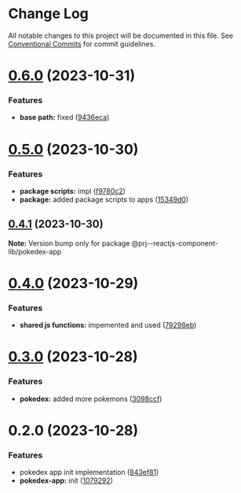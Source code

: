 # Change Log

All notable changes to this project will be documented in this file.
See [Conventional Commits](https://conventionalcommits.org) for commit guidelines.

# [0.6.0](https://github.com/paulAlexSerban/prj--reactjs-component-lib/compare/@prj--reactjs-component-lib/pokedex-app@0.5.0...@prj--reactjs-component-lib/pokedex-app@0.6.0) (2023-10-31)

### Features

-   **base path:** fixed ([9436eca](https://github.com/paulAlexSerban/prj--reactjs-component-lib/commit/9436ecafd5addb266153737a53f95922733b9a63))

# [0.5.0](https://github.com/paulAlexSerban/prj--reactjs-component-lib/compare/@prj--reactjs-component-lib/pokedex-app@0.4.1...@prj--reactjs-component-lib/pokedex-app@0.5.0) (2023-10-30)

### Features

-   **package scripts:** impl ([f9780c2](https://github.com/paulAlexSerban/prj--reactjs-component-lib/commit/f9780c2896d185c8adf83f5af0782939e799b430))
-   **package:** added package scripts to apps ([15349d0](https://github.com/paulAlexSerban/prj--reactjs-component-lib/commit/15349d0e3d3eac4222a99a42b28d4d67b764557f))

## [0.4.1](https://github.com/paulAlexSerban/prj--reactjs-component-lib/compare/@prj--reactjs-component-lib/pokedex-app@0.4.0...@prj--reactjs-component-lib/pokedex-app@0.4.1) (2023-10-30)

**Note:** Version bump only for package @prj--reactjs-component-lib/pokedex-app

# [0.4.0](https://github.com/paulAlexSerban/prj--reactjs-component-lib/compare/@prj--reactjs-component-lib/pokedex-app@0.3.0...@prj--reactjs-component-lib/pokedex-app@0.4.0) (2023-10-29)

### Features

-   **shared js functions:** impemented and used ([79298eb](https://github.com/paulAlexSerban/prj--reactjs-component-lib/commit/79298ebd26e6d1bae87e9dc63e0fee17c3f0796e))

# [0.3.0](https://github.com/paulAlexSerban/prj--reactjs-component-lib/compare/@prj--reactjs-component-lib/pokedex-app@0.2.0...@prj--reactjs-component-lib/pokedex-app@0.3.0) (2023-10-28)

### Features

-   **pokedex:** added more pokemons ([3098ccf](https://github.com/paulAlexSerban/prj--reactjs-component-lib/commit/3098ccf4d46dfd81668b212578ee6f15abcc26b3))

# 0.2.0 (2023-10-28)

### Features

-   pokedex app init implementation ([843ef81](https://github.com/paulAlexSerban/prj--reactjs-component-lib/commit/843ef8132f7c0c1480cfb1178f5682eb05705ced))
-   **pokedex-app:** init ([1079292](https://github.com/paulAlexSerban/prj--reactjs-component-lib/commit/1079292d7090adff92de638d2c418918e5ac4d02))
